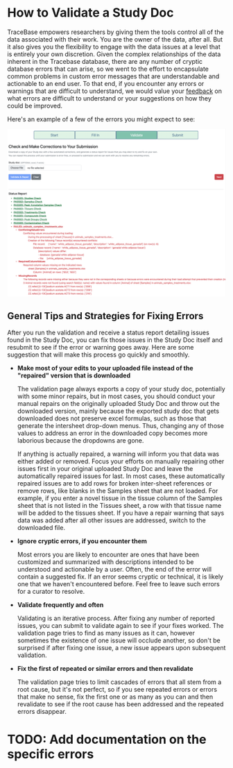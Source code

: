 # How to Validate a Study Doc

TraceBase empowers researchers by giving them the tools control all of the data associated with their work.  You are the
owner of the data, after all.  But it also gives you the flexibility to engage with the data issues at a level that is
entirely your own discretion.  Given the complex relationships of the data inherent in the Tracebase database, there are
any number of cryptic database errors that can arise, so we went to the effort to encapsulate common problems in custom
error messages that are understandable and actionable to an end user.  To that end, if you encounter any errors or
warnings that are difficult to understand, we would value your
[feedback](https://docs.google.com/forms/d/e/1FAIpQLSdnYe_gvKdoELXexZ9508xO8o59F1WgXcWBNh-_oxYh9WfHPg/viewform?usp=pp_url&entry.1881422913=/TraceBaseDocs/TraceBaseDocs)
on what errors are difficult to understand or your suggestions on how they could be improved.

Here's an example of a few of the errors you might expect to see:

![Validation errors example](../../Attachments/validate_example.png)

## General Tips and Strategies for Fixing Errors

After you run the validation and receive a status report detailing issues found in the Study Doc, you can fix those
issues in the Study Doc itself and resubmit to see if the error or warning goes away.  Here are some suggestion that
will make this process go quickly and smoothly.

* **Make most of your edits to your uploaded file instead of the "repaired" version that is downloaded**

    The validation page always exports a copy of your study doc, potentially with some minor repairs, but in most cases,
    you should conduct your manual repairs on the originally uploaded Study Doc and throw out the downloaded version,
    mainly because the exported study doc that gets downloaded does not preserve excel formulas, such as those that
    generate the intersheet drop-down menus.  Thus, changing any of those values to address an error in the downloaded
    copy becomes more laborious because the dropdowns are gone.

    If anything is actually repaired, a warning will inform you that data was either added or removed.  Focus your
    efforts on manually repairing other issues first in your original uploaded Study Doc and leave the automatically
    repaired issues for last.  In most cases, these automatically repaired issues are to add rows for broken inter-sheet
    references or remove rows, like blanks in the Samples sheet that are not loaded.  For example, if you enter a novel
    tissue in the tissue column of the Samples sheet that is not listed in the Tissues sheet, a row with that tissue
    name will be added to the tissues sheet.  If you have a repair warning that says data was added after all other
    issues are addressed, switch to the downloaded file.

* **Ignore cryptic errors, if you encounter them**

    Most errors you are likely to encounter are ones that have been customized and summarized with descriptions intended
    to be understood and actionable by a user.  Often, the end of the error will contain a suggested fix.  If an error
    seems cryptic or technical, it is likely one that we haven't encountered before.  Feel free to leave such errors for
    a curator to resolve.

* **Validate frequently and often**

    Validating is an iterative process.  After fixing any number of reported issues, you can submit to validate again to
    see if your fixes worked.  The validation page tries to find as many issues as it can, however sometimes the
    existence of one issue will occlude another, so don't be surprised if after fixing one issue, a new issue appears
    upon subsequent validation.

* **Fix the first of repeated or similar errors and then revalidate**

    The validation page tries to limit cascades of errors that all stem from a root cause, but it's not perfect, so if
    you see repeated errors or errors that make no sense, fix the first one or as many as you can and then revalidate to
    see if the root cause has been addressed and the repeated errors disappear.

# TODO: Add documentation on the specific errors
